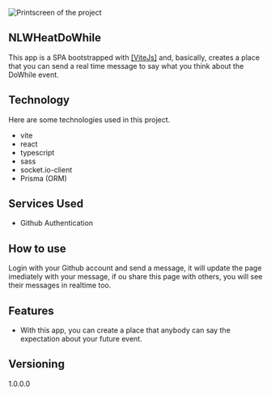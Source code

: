 ![Printscreen of the project](https://efficient-sloth-d85.notion.site/image/https%3A%2F%2Fs3-alpha.figma.com%2Fhub%2Ffile%2F1209224347%2Fab00dbee-302b-4a9e-9894-1cb699d4c503-cover.png?table=block&id=eaf1449f-6473-489d-b0cc-349e4c75b6a2&spaceId=08f749ff-d06d-49a8-a488-9846e081b224&width=500&userId=&cache=v2)
 
## NLWHeatDoWhile
 
<p>This app is a SPA bootstrapped with <a target="_blank" href="https://vitejs.dev/">[ViteJs]</a> and, basically, creates a place that you can send a real time message to say what you think about the DoWhile event.</p>
 
 
## Technology 
 
Here are some technologies used in this project.

* vite
* react 
* typescript
* sass
* socket.io-client
* Prisma (ORM)
 
## Services Used
 
* Github Authentication

## How to use
 
Login with your Github account and send a message, it will update the page imediately with your message, if ou share this page with others, you will see their messages in realtime too.
 
 
## Features
 
  - With this app, you can create a place that anybody can say the expectation about your future event.
 
 
## Versioning
 
1.0.0.0

 
